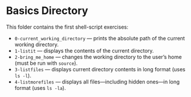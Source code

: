 # Basics Directory

This folder contains the first shell-script exercises:

- `0-current_working_directory` — prints the absolute path of the current working directory.
- `1-listit` — displays the contents of the current directory.
- `2-bring_me_home` — changes the working directory to the user’s home (must be run with `source`).
- `3-listfiles` — displays current directory contents in long format (uses `ls -l`).
- `4-listmorefiles` — displays all files—including hidden ones—in long format (uses `ls -la`).
